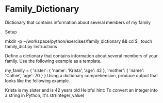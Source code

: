 # Family_Dictionary
Dictionary that contains information about several members of my family

Setup

mkdir -p ~/workspace/python/exercises/family_dictionary && cd $_
touch family_dict.py
Instructions

Define a dictionary that contains information about several members of your family. Use the following example as a template.

my_family = {
    'sister': {
        'name': 'Krista',
        'age': 42
    },
    'mother': {
        'name': 'Cathie',
        'age': 70
    }
}
Using a dictionary comprehension, produce output that looks like the following example.

Krista is my sister and is 42 years old
Helpful hint: To convert an integer into a string in Python, it's str(integer_value)
